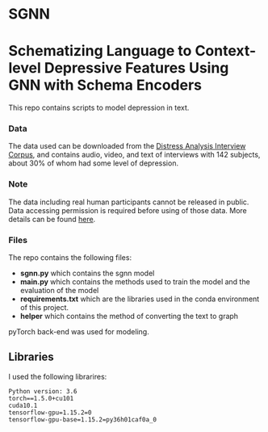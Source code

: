 # SGNN

# Schematizing Language to Context-level Depressive Features Using GNN with Schema Encoders
This repo contains scripts to model depression in text.

### Data
The data used can be downloaded from the [Distress Analysis Interview Corpus](http://dcapswoz.ict.usc.edu/), and contains audio, video, and text of interviews with 142 subjects, about 30% of whom had some level of depression.

### Note
The data including real human participants cannot be released in public. Data accessing permission is required before using of those data. More details can be found [here](http://dcapswoz.ict.usc.edu/).

### Files
The repo contains the following files:

- **sgnn.py** which contains the sgnn model
- **main.py**  which contains  the methods used to train the model and the evaluation of the model
- **requirements.txt** which are the libraries used in the conda environment of this project.
- **helper** which contains the method of converting the text to graph


pyTorch back-end was used for modeling.

## Libraries
I used the following librarires:
```
Python version: 3.6
torch==1.5.0+cu101
cuda10.1
tensorflow-gpu=1.15.2=0
tensorflow-gpu-base=1.15.2=py36h01caf0a_0
```

